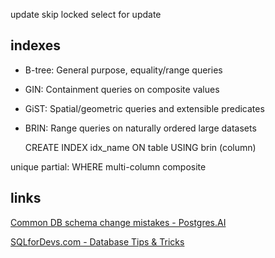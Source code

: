 ---
---
update skip locked
select for update



## indexes
- B-tree: General purpose, equality/range queries
- GIN: Containment queries on composite values
- GiST: Spatial/geometric queries and extensible predicates
- BRIN: Range queries on naturally ordered large datasets

  CREATE INDEX idx_name ON table USING brin (column)

unique
partial: WHERE
multi-column composite


## links 

[Common DB schema change mistakes - Postgres.AI](https://postgres.ai/blog/20220525-common-db-schema-change-mistakes)

[SQLforDevs.com - Database Tips & Tricks](https://sqlfordevs.com/tips)
